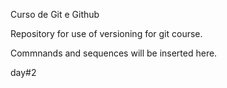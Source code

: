
Curso de Git e Github



Repository for use of versioning for git course.

Commnands and sequences will be inserted here.

day#2




